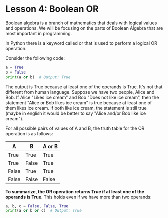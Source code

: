 # Lesson 4: Boolean OR

Boolean algebra is a branch of mathematics that deals with logical values and operations. We will be focusing on the parts of Boolean Algebra that are most important in programming.

In Python there is a keyword called or that is used to perform a logical OR operation.

Consider the following code:

```python
a = True
b = False
print(a or b)  # Output: True
```

The output is True because at least one of the operands is True. It's not that different from human language. Suppose we have two people, Alice and Bob. If Alice "Likes ice cream" and Bob "Does not like ice cream", then the statement "Alice or Bob likes ice cream" is true because at least one of them likes ice cream. If both like ice cream, the statement is still true (maybe in english it would be better to say "Alice and/or Bob like ice cream").

For all possible pairs of values of A and B, the truth table for the OR operation is as follows:

| A     | B     | A or B |
|-------|-------|--------|
| True  | True  | True   |
| True  | False | True   |
| False | True  | True   |
| False | False | False  |

**To summarize, the OR operation returns True if at least one of the operands is True**. This holds even if we have more than two operands:

```python
a, b, c = False, False, True
print(a or b or c)  # Output: True
```